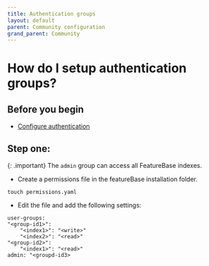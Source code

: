 ```yaml
---
title: Authentication groups
layout: default
parent: Community configuration
grand_parent: Community
---
```


# How do I setup authentication groups?



## Before you begin

* [Configure authentication](/docs/community/com-config/com-config-authentication)

## Step one:

{: .important}
The `admin` group can access all FeatureBase indexes.

* Create a permissions file in the featureBase installation folder.

```
touch permissions.yaml
```

* Edit the file and add the following settings:

```
user-groups:
"<group-id1>":
    "<index1>": "<write>"
    "<index2>": "<read>"
"<group-id2>":
    "<index1>": "<read>"
admin: "<groupd-id3>
```
